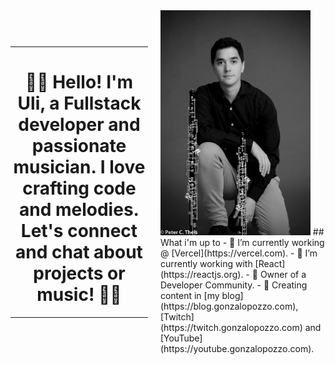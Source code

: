 <div style="display: flex; justify-content: center; align-items: center; flex-direction: row;">
  <div style="margin-right: 20px;">
    <hr>
    <h1 style="text-align: center;">🎵👋 Hello! I'm Uli, a Fullstack developer and passionate musician. I love crafting code and melodies. Let's connect and chat about projects or music! 📯📯</h1>
    <hr>
  </div>
  <div>
    <img alt="uli" src="./ulisesbyn2.jpg" width="240px" />
  ## What i'm up to
- 🔭 I’m currently working @ [Vercel](https://vercel.com).
- 🌱 I’m currently working with [React](https://reactjs.org).
- 👯 Owner of a Developer Community.
- 💬 Creating content in [my blog](https://blog.gonzalopozzo.com), [Twitch](https://twitch.gonzalopozzo.com) and [YouTube](https://youtube.gonzalopozzo.com).
 </div>
<br />

</div>



